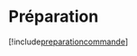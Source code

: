 # Préparation

[!include[preparationcommande](preparation.preparationcommande.autogen.md)]






















